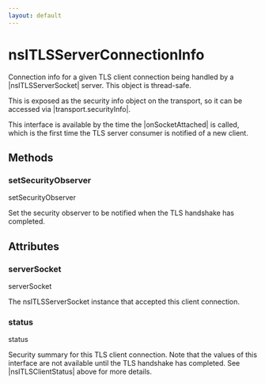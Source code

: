 ```yaml
---
layout: default
---
```


# nsITLSServerConnectionInfo #

Connection info for a given TLS client connection being handled by a
|nsITLSServerSocket| server.  This object is thread-safe.

This is exposed as the security info object on the transport, so it can be
accessed via |transport.securityInfo|.

This interface is available by the time the |onSocketAttached| is called,
which is the first time the TLS server consumer is notified of a new client.


## Methods ##

### setSecurityObserver ###

setSecurityObserver

Set the security observer to be notified when the TLS handshake has
completed.


## Attributes ##

### serverSocket ###

serverSocket

The nsITLSServerSocket instance that accepted this client connection.


### status ###

status

Security summary for this TLS client connection.  Note that the values of
this interface are not available until the TLS handshake has completed.
See |nsITLSClientStatus| above for more details.

